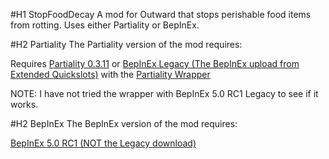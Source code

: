 #H1 StopFoodDecay
A mod for Outward that stops perishable food items from rotting.  Uses either Partiality or BepInEx.

#H2 Partiality
The Partiality version of the mod requires:

Requires [Partiality 0.3.11](https://github.com/PartialityModding/PartialityLauncher/releases/tag/0.3.11 "Release Partiality 0.3.11") or [BepInEx Legacy (The BepInEx upload from Extended Quickslots)](https://www.nexusmods.com/outward/mods/41?tab=files "Extended Quickslots upload of BepInEx") with the [Partiality Wrapper](https://www.nexusmods.com/outward/mods/51 "Partiality Mod Wrapper for BepInEx")

NOTE: I have not tried the wrapper with BepInEx 5.0 RC1 Legacy to see if it works.

#H2 BepInEx
The BepInEx version of the mod requires:

[BepInEx 5.0 RC1 (NOT the Legacy download)](https://github.com/BepInEx/BepInEx/releases/tag/v5.0-RC1 "Release BepInEx 5.0 RC1")